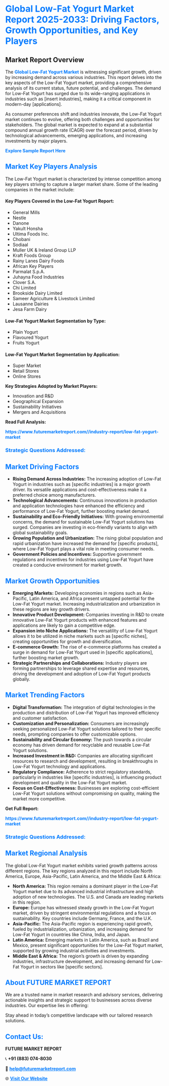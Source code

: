 <h1 style="color: #007BFF;">Global Low-Fat Yogurt Market Report 2025-2033: Driving Factors, Growth Opportunities, and Key Players</h1>

<section id="overview">
<h2>Market Report Overview</h2>
<p>The <a href="https://www.futuremarketreport.com//industry-report/low-fat-yogurt-market" style="color: #007BFF; text-decoration: none;"><strong>Global Low-Fat Yogurt Market</strong></a> is witnessing significant growth, driven by increasing demand across various industries. This report delves into the key aspects of the Low-Fat Yogurt market, providing a comprehensive analysis of its current status, future potential, and challenges. The demand for Low-Fat Yogurt has surged due to its wide-ranging applications in industries such as [insert industries], making it a critical component in modern-day [applications].</p>
<p>As consumer preferences shift and industries innovate, the Low-Fat Yogurt market continues to evolve, offering both challenges and opportunities for stakeholders. The global market is expected to expand at a substantial compound annual growth rate (CAGR) over the forecast period, driven by technological advancements, emerging applications, and increasing investments by major players.</p>
</section>

<section id="overview">
<p><a href="https://www.futuremarketreport.com//request-sample/reportId=57686" style="color: #007BFF; text-decoration: none;"><strong>Explore Sample Report Here</strong></a></p>
</section>

<section id="key-players">
<h2 style="color: #007BFF;">Market Key Players Analysis</h2>
<p>The Low-Fat Yogurt market is characterized by intense competition among key players striving to capture a larger market share. Some of the leading companies in the market include:</p>
<h4>Key Players Covered in the Low-Fat Yogurt Report:</h4>
<ul><li>General Mills</li><li>Nestle</li><li>Danone</li><li>Yakult Honsha</li><li>Ultima Foods Inc.</li><li>Chobani</li><li>Sodiaal</li><li>Muller UK &amp; Ireland Group LLP</li><li>Kraft Foods Group</li><li>Rainy Lanes Dairy Foods</li><li>African Key Players</li><li>Parmalat S.p.A.</li><li>Juhayna Food Industries</li><li>Clover S.A.</li><li>Chi Limited</li><li>Brookside Dairy Limited</li><li>Sameer Agriculture &amp; Livestock Limited</li><li>Lausanne Dairies</li><li>Jesa Farm Dairy</li></ul>
<h4>Low-Fat Yogurt Market Segmentation by Type:</h4>
<ul><li>Plain Yogurt</li><li>Flavoured Yogurt</li><li>Fruits Yogurt</li></ul>

<h4>Low-Fat Yogurt Market Segmentation by Application:</h4>
<ul><li>Super Market</li><li>Retail Stores</li><li>Online Stores</li></ul>
<p><strong>Key Strategies Adopted by Market Players:</strong></p>
<ul>
<li>Innovation and R&D</li>
<li>Geographical Expansion</li>
<li>Sustainability Initiatives</li>
<li>Mergers and Acquisitions</li>
</ul>
</section>

<section>
<p><strong>Read Full Analysis: </strong></p><a href="https://www.futuremarketreport.com//industry-report/low-fat-yogurt-market" style="color: #007BFF; text-decoration: none;"><strong>https://www.futuremarketreport.com//industry-report/low-fat-yogurt-market</strong></a>
<h3 style="color: #007BFF;">Strategic Questions Addressed:</h3>
</section>

<section id="driving-factors">
<h2 style="color: #007BFF;">Market Driving Factors</h2>
<ul>
<li><strong>Rising Demand Across Industries:</strong> The increasing adoption of Low-Fat Yogurt in industries such as [specific industries] is a major growth driver. Its versatile applications and cost-effectiveness make it a preferred choice among manufacturers.</li>
<li><strong>Technological Advancements:</strong> Continuous innovations in production and application technologies have enhanced the efficiency and performance of Low-Fat Yogurt, further boosting market demand.</li>
<li><strong>Sustainability and Eco-Friendly Initiatives:</strong> With growing environmental concerns, the demand for sustainable Low-Fat Yogurt solutions has surged. Companies are investing in eco-friendly variants to align with global sustainability goals.</li>
<li><strong>Growing Population and Urbanization:</strong> The rising global population and rapid urbanization have increased the demand for [specific products], where Low-Fat Yogurt plays a vital role in meeting consumer needs.</li>
<li><strong>Government Policies and Incentives:</strong> Supportive government regulations and incentives for industries using Low-Fat Yogurt have created a conducive environment for market growth.</li>
</ul>
</section>

<section id="growth-opportunities">
<h2 style="color: #007BFF;">Market Growth Opportunities</h2>
<ul>
<li><strong>Emerging Markets:</strong> Developing economies in regions such as Asia-Pacific, Latin America, and Africa present untapped potential for the Low-Fat Yogurt market. Increasing industrialization and urbanization in these regions are key growth drivers.</li>
<li><strong>Innovative Product Development:</strong> Companies investing in R&D to create innovative Low-Fat Yogurt products with enhanced features and applications are likely to gain a competitive edge.</li>
<li><strong>Expansion into Niche Applications:</strong> The versatility of Low-Fat Yogurt allows it to be utilized in niche markets such as [specific niches], creating opportunities for growth and diversification.</li>
<li><strong>E-commerce Growth:</strong> The rise of e-commerce platforms has created a surge in demand for Low-Fat Yogurt used in [specific applications], further boosting market growth.</li>
<li><strong>Strategic Partnerships and Collaborations:</strong> Industry players are forming partnerships to leverage shared expertise and resources, driving the development and adoption of Low-Fat Yogurt products globally.</li>
</ul>
</section>

<section id="trending-factors">
<h2 style="color: #007BFF;">Market Trending Factors</h2>
<ul>
<li><strong>Digital Transformation:</strong> The integration of digital technologies in the production and distribution of Low-Fat Yogurt has improved efficiency and customer satisfaction.</li>
<li><strong>Customization and Personalization:</strong> Consumers are increasingly seeking personalized Low-Fat Yogurt solutions tailored to their specific needs, prompting companies to offer customizable options.</li>
<li><strong>Sustainability and Circular Economy:</strong> The push towards a circular economy has driven demand for recyclable and reusable Low-Fat Yogurt solutions.</li>
<li><strong>Increased Investment in R&D:</strong> Companies are allocating significant resources to research and development, resulting in breakthroughs in Low-Fat Yogurt technology and applications.</li>
<li><strong>Regulatory Compliance:</strong> Adherence to strict regulatory standards, particularly in industries like [specific industries], is influencing product development and quality in the Low-Fat Yogurt market.</li>
<li><strong>Focus on Cost-Effectiveness:</strong> Businesses are exploring cost-efficient Low-Fat Yogurt solutions without compromising on quality, making the market more competitive.</li>
</ul>
</section>

<section>
<p><strong>Get Full Report: </strong></p><a href="https://www.futuremarketreport.com//industry-report/low-fat-yogurt-market" style="color: #007BFF; text-decoration: none;"><strong>https://www.futuremarketreport.com//industry-report/low-fat-yogurt-market</strong></a>
<h3 style="color: #007BFF;">Strategic Questions Addressed:</h3>
</section>


<section id="regional-analysis">
<h2 style="color: #007BFF;">Market Regional Analysis</h2>
<p>The global Low-Fat Yogurt market exhibits varied growth patterns across different regions. The key regions analyzed in this report include North America, Europe, Asia-Pacific, Latin America, and the Middle East & Africa:</p>
<ul>
<li><strong>North America:</strong> This region remains a dominant player in the Low-Fat Yogurt market due to its advanced industrial infrastructure and high adoption of new technologies. The U.S. and Canada are leading markets in this region.</li>
<li><strong>Europe:</strong> Europe has witnessed steady growth in the Low-Fat Yogurt market, driven by stringent environmental regulations and a focus on sustainability. Key countries include Germany, France, and the U.K.</li>
<li><strong>Asia-Pacific:</strong> The Asia-Pacific region is experiencing rapid growth, fueled by industrialization, urbanization, and increasing demand for Low-Fat Yogurt in countries like China, India, and Japan.</li>
<li><strong>Latin America:</strong> Emerging markets in Latin America, such as Brazil and Mexico, present significant opportunities for the Low-Fat Yogurt market, supported by growing industrial activities and investments.</li>
<li><strong>Middle East & Africa:</strong> The region’s growth is driven by expanding industries, infrastructure development, and increasing demand for Low-Fat Yogurt in sectors like [specific sectors].</li>
</ul>
</section>

<footer>
<h2 style="color: #007BFF;">About FUTURE MARKET REPORT</h2>
<p>We are a trusted name in market research and advisory services, delivering actionable insights and strategic support to businesses across diverse industries. Our expertise lies in offering:</p>

<p>Stay ahead in today’s competitive landscape with our tailored research solutions.</p>

<h2 style="color: #007BFF;">Contact Us:</h2>
<p><strong>FUTURE MARKET REPORT</strong></p>
<p>📞 <strong>+91 (883) 074-8030</strong></p>
<p>📧 <strong><a href="mailto:help@futuremarketreport.com" style="color: #007BFF;">help@futuremarketreport.com</a></strong></p>
<p>🌐 <strong><a href="https://www.futuremarketreport.com/" style="color: #007BFF;">Visit Our Website</a></strong></p>
</footer>